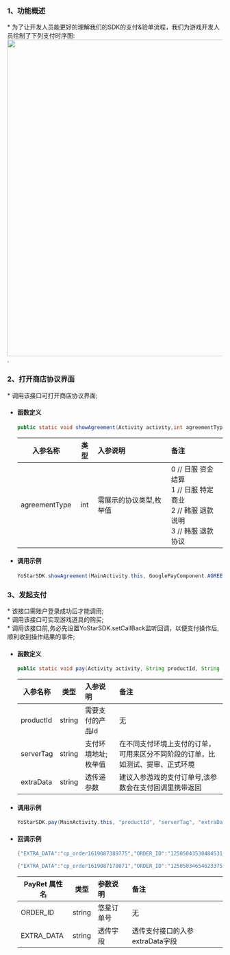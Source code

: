 ### 1、功能概述
\* 为了让开发人员能更好的理解我们的SDK的支付&验单流程，我们为游戏开发人员绘制了下列支付时序图:
<img src="https://sdkresources.oss-cn-shanghai.aliyuncs.com/AiriSDK%E6%8E%A5%E5%85%A5%E6%96%87%E6%A1%A3%E5%9B%BE%E5%BA%8A/sdk_pay.jpg" alt="" width="800" height="738" align="left" />


.
### 2、打开商店协议界面
\* 调用该接口可打开商店协议界面;


- #### 函数定义
    ``` java
    public static void showAgreement(Activity activity,int agreementType)
    ```

    入参名称|类型|入参说明|备注
    ---|:--:|:--|:--|
    agreementType|int|需展示的协议类型,枚举值| 0 // 日服 资金结算 <br/> 1 // 日服 特定商业 <br/> 2 // 韩服 退款说明 <br/> 3 // 韩服 退款协议 |

- #### 调用示例
    ``` java
    YoStarSDK.showAgreement(MainActivity.this, GooglePayComponent.AGREEMENT_FUND_SETTLEMENT);
    ```



### 3、发起支付
\* 该接口需账户登录成功后才能调用;<br/>\* 调用该接口可实现游戏道具的购买;<br/>\* 调用该接口前,务必先设置YoStarSDK.setCallBack监听回调，以便支付操作后,顺利收到操作结果的事件;

- #### 函数定义
    ``` java
    public static void pay(Activity activity, String productId, String serverTag, String extraData)
    ```

    入参名称|类型|入参说明|备注
    ---|:--:|:--|:--|
    productId|string|需要支付的产品Id|无|
    serverTag|string|支付环境地址;枚举值|在不同支付环境上支付的订单，可用来区分不同阶段的订单，比如测试、提审、正式环境|
    extraData|string|透传递参数|建议入参游戏的支付订单号,该参数会在支付回调里携带返回|

- #### 调用示例

    ``` java
    YoStarSDK.pay(MainActivity.this, "productId", "serverTag", "extraData");
    ```
- #### 回调示例
    ``` java
    {"EXTRA_DATA":"cp_order1619087389775","ORDER_ID":"1250504353048453120","METHOD":"OnPayNotify","R_MSG":" success ","R_CODE":0}
    ```

    ``` java
    {"EXTRA_DATA":"cp_order1619087178071","ORDER_ID":"1250503465462337536","METHOD":"OnPayNotify","R_MSG":"the relevant request is in progress and takes a long time to notify the client to poll","R_CODE":200180}
    ```
    PayRet 属性名|类型|参数说明|备注
    ---|:--:|:--|:--|
    ORDER_ID| string|悠星订单号|无 |
    EXTRA_DATA| string|透传字段|透传支付接口的入参extraData字段 |
